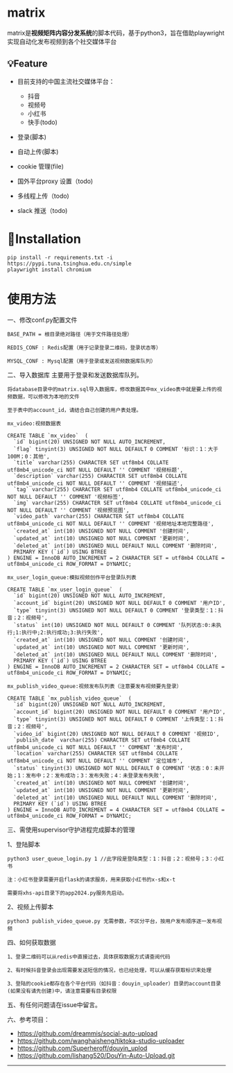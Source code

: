 # matrix
matrix是**视频矩阵内容分发系统**的脚本代码，基于python3，旨在借助playwright实现自动化发布视频到各个社交媒体平台

## 💡Feature
- 目前支持的中国主流社交媒体平台：
  - 抖音
  - 视频号
  - 小红书
  - 快手(todo)

- 登录(脚本)
- 自动上传(脚本)
- cookie 管理(file)
- 国外平台proxy 设置（todo)
- 多线程上传（todo)
- slack 推送（todo)


# 💾Installation
```
pip install -r requirements.txt -i https://pypi.tuna.tsinghua.edu.cn/simple
playwright install chromium
```

# 使用方法

一、修改conf.py配置文件
```
BASE_PATH = 根目录绝对路径（用于文件路径处理）

REDIS_CONF : Redis配置（用于记录登录二维码，登录状态等）

MYSQL_CONF : Mysql配置（用于登录或发送视频数据库队列）
```

二、导入数据库
主要用于登录和发送数据库队列。

```
将database目录中的matrix.sql导入数据库，修改数据其中mx_video表中就是要上传的视频数据，可以修改为本地的文件

至于表中的account_id，请结合自己创建的用户表处理。

mx_video:视频数据表

CREATE TABLE `mx_video`  (
  `id` bigint(20) UNSIGNED NOT NULL AUTO_INCREMENT,
  `flag` tinyint(3) UNSIGNED NOT NULL DEFAULT 0 COMMENT '标识：1：大于100M；0：其他',
  `title` varchar(255) CHARACTER SET utf8mb4 COLLATE utf8mb4_unicode_ci NOT NULL DEFAULT '' COMMENT '视频标题',
  `description` varchar(255) CHARACTER SET utf8mb4 COLLATE utf8mb4_unicode_ci NOT NULL DEFAULT '' COMMENT '视频描述',
  `tag` varchar(255) CHARACTER SET utf8mb4 COLLATE utf8mb4_unicode_ci NOT NULL DEFAULT '' COMMENT '视频标签',
  `img` varchar(255) CHARACTER SET utf8mb4 COLLATE utf8mb4_unicode_ci NOT NULL DEFAULT '' COMMENT '视频预览图',
  `video_path` varchar(255) CHARACTER SET utf8mb4 COLLATE utf8mb4_unicode_ci NOT NULL DEFAULT '' COMMENT '视频地址本地完整路径',
  `created_at` int(10) UNSIGNED NOT NULL COMMENT '创建时间',
  `updated_at` int(10) UNSIGNED NOT NULL COMMENT '更新时间',
  `deleted_at` int(10) UNSIGNED NULL DEFAULT NULL COMMENT '删除时间',
  PRIMARY KEY (`id`) USING BTREE
) ENGINE = InnoDB AUTO_INCREMENT = 2 CHARACTER SET = utf8mb4 COLLATE = utf8mb4_unicode_ci ROW_FORMAT = DYNAMIC;

mx_user_login_queue:模拟视频创作平台登录队列表

CREATE TABLE `mx_user_login_queue`  (
  `id` bigint(20) UNSIGNED NOT NULL AUTO_INCREMENT,
  `account_id` bigint(20) UNSIGNED NOT NULL DEFAULT 0 COMMENT '用户ID',
  `type` tinyint(3) UNSIGNED NOT NULL DEFAULT 0 COMMENT '登录类型：1：抖音；2：视频号',
  `status` int(10) UNSIGNED NOT NULL DEFAULT 0 COMMENT '队列状态:0:未执行;1:执行中;2:执行成功;3:执行失败',
  `created_at` int(10) UNSIGNED NOT NULL COMMENT '创建时间',
  `updated_at` int(10) UNSIGNED NOT NULL COMMENT '更新时间',
  `deleted_at` int(10) UNSIGNED NULL DEFAULT NULL COMMENT '删除时间',
  PRIMARY KEY (`id`) USING BTREE
) ENGINE = InnoDB AUTO_INCREMENT = 2 CHARACTER SET = utf8mb4 COLLATE = utf8mb4_unicode_ci ROW_FORMAT = DYNAMIC;

mx_publish_video_queue:视频发布队列表（注意要发布视频要先登录）

CREATE TABLE `mx_publish_video_queue`  (
  `id` bigint(20) UNSIGNED NOT NULL AUTO_INCREMENT,
  `account_id` bigint(20) UNSIGNED NOT NULL DEFAULT 0 COMMENT '用户ID',
  `type` tinyint(3) UNSIGNED NOT NULL DEFAULT 0 COMMENT '上传类型：1：抖音；2：视频号',
  `video_id` bigint(20) UNSIGNED NOT NULL DEFAULT 0 COMMENT '视频ID',
  `publish_date` varchar(255) CHARACTER SET utf8mb4 COLLATE utf8mb4_unicode_ci NOT NULL DEFAULT '' COMMENT '发布时间',
  `location` varchar(255) CHARACTER SET utf8mb4 COLLATE utf8mb4_unicode_ci NOT NULL DEFAULT '' COMMENT '定位城市',
  `status` tinyint(3) UNSIGNED NOT NULL DEFAULT 0 COMMENT '状态：0：未开始；1：发布中；2：发布成功；3：发布失败；4：未登录发布失败',
  `created_at` int(10) UNSIGNED NOT NULL COMMENT '创建时间',
  `updated_at` int(10) UNSIGNED NOT NULL COMMENT '更新时间',
  `deleted_at` int(10) UNSIGNED NULL DEFAULT NULL COMMENT '删除时间',
  PRIMARY KEY (`id`) USING BTREE
) ENGINE = InnoDB AUTO_INCREMENT = 4 CHARACTER SET = utf8mb4 COLLATE = utf8mb4_unicode_ci ROW_FORMAT = DYNAMIC;

```

三、需使用supervisor守护进程完成脚本的管理

1、登陆脚本

```
python3 user_queue_login.py 1 //此字段是登陆类型：1：抖音；2：视频号；3：小红书

注：小红书登录需要开启flask的请求服务，用来获取小红书的x-s和x-t

需要将xhs-api目录下的app2024.py服务先启动。

```

2、视频上传脚本

```
python3 publish_video_queue.py 无需参数，不区分平台，按用户发布顺序逐一发布视频

```
四、如何获取数据

```
1、登录二维码可以从redis中直接过去，具体获取数据方式请查阅代码

2、有时候抖音登录会出现需要发送短信的情况，也已经处理，可以从缓存获取标识来处理

3、登陆的cookie都存在各个平台代码（如抖音：douyin_uploader）目录的account目录(如果没有请先创建)中，请注意需要有目录权限

```

五、有任何问题请在issue中留言。

六、参考项目：
- https://github.com/dreammis/social-auto-upload
- https://github.com/wanghaisheng/tiktoka-studio-uploader
- https://github.com/Superheroff/douyin_uplod
- https://github.com/lishang520/DouYin-Auto-Upload.git

---